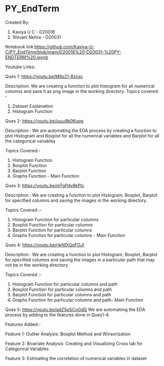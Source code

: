 # PY_EndTerm

Created By:
1. Kaviya U C - D20018
2. Shivani Nehra - D20031

Notebook link:https://github.com/Kaviya-U-C/PY_EndTerm/blob/main/D20018%20-D20031-%20PY-ENDTERM%20.ipynb

Youtube Links:

Ques 1: https://youtu.be/M9s21-8znsc

Description: 
We are creating a function to plot histogram for all numerical columns and save it as png image in the working directory. 
Topics covered: - 
1. Dataset Explanation 
2. Histogram Function

Ques 2: https://youtu.be/iuuu9k0Kuqg

Description :
We are automating the EDA process by creating a function to plot Histogram and Boxplot for all the numerical variables and Barplot for all the categorical variables

Topics Covered:-
1. Histogram Function 
2. Boxplot Function
3. Barplot Function 
4. Graphs Function - Main Function

Ques 3: https://youtu.be/mTgPdy8kPIc

Description :
We are creating a function to plot Histogram, Boxplot, Barplot for specified columns and saving the images in the working directory.

Topics Covered :-
1. Histogram Function for particular columns 
2. Boxplot Function for particular columns 
3. Barplot Function for particular columns 
4. Graphs Function for particular columns - Main Function


Ques 4: https://youtu.be/nkNDiQqFDJI

Description :
We are creating a function to plot Histogram, Boxplot, Barplot for specified columns and saving the images in a particular path that may not be in the working directory.

Topics Covered :-
1. Histogram Function for particular columns and path
2. Boxplot Function for particular columns and path
3. Barplot Function for particular columns and path
4. Graphs Function for particular columns and path- Main Function

Ques 5: https://youtu.be/adZ5pSCoGdQ
We are automatimg the EDA process by adding to the features done in Ques1-4.

Features Added:-

Feature 1: Outlier Analysis: Boxplot Method and Winsorization

Feature 2: Bivariate Analysis: Creating and Visualizing Cross tab for Categorical Variables

Feature 3: Estimating the correlation of numerical variables in dataset
